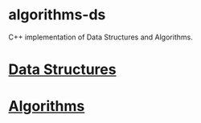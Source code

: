 # algorithms-ds
C++ implementation of Data Structures and Algorithms.


# [Data Structures](https://en.wikipedia.org/wiki/List_of_data_structures "DS")
# [Algorithms](https://en.wikipedia.org/wiki/List_of_algorithms "A")
